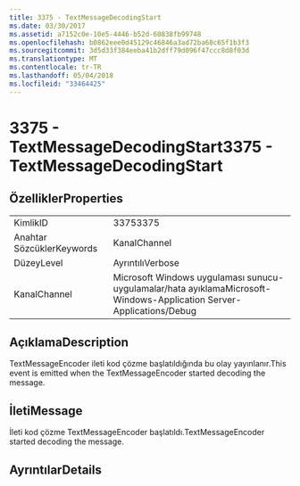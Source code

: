 ```yaml
---
title: 3375 - TextMessageDecodingStart
ms.date: 03/30/2017
ms.assetid: a7152c0e-10e5-4446-b52d-60838fb99748
ms.openlocfilehash: b0862eee0d45129c46846a3ad72ba68c65f1b3f3
ms.sourcegitcommit: 3d5d33f384eeba41b2dff79d096f47ccc8d8f03d
ms.translationtype: MT
ms.contentlocale: tr-TR
ms.lasthandoff: 05/04/2018
ms.locfileid: "33464425"
---
```

# <a name="3375---textmessagedecodingstart"></a><span data-ttu-id="65a8c-102">3375 - TextMessageDecodingStart</span><span class="sxs-lookup"><span data-stu-id="65a8c-102">3375 - TextMessageDecodingStart</span></span>
## <a name="properties"></a><span data-ttu-id="65a8c-103">Özellikler</span><span class="sxs-lookup"><span data-stu-id="65a8c-103">Properties</span></span>  
  
|||  
|-|-|  
|<span data-ttu-id="65a8c-104">Kimlik</span><span class="sxs-lookup"><span data-stu-id="65a8c-104">ID</span></span>|<span data-ttu-id="65a8c-105">3375</span><span class="sxs-lookup"><span data-stu-id="65a8c-105">3375</span></span>|  
|<span data-ttu-id="65a8c-106">Anahtar Sözcükler</span><span class="sxs-lookup"><span data-stu-id="65a8c-106">Keywords</span></span>|<span data-ttu-id="65a8c-107">Kanal</span><span class="sxs-lookup"><span data-stu-id="65a8c-107">Channel</span></span>|  
|<span data-ttu-id="65a8c-108">Düzey</span><span class="sxs-lookup"><span data-stu-id="65a8c-108">Level</span></span>|<span data-ttu-id="65a8c-109">Ayrıntılı</span><span class="sxs-lookup"><span data-stu-id="65a8c-109">Verbose</span></span>|  
|<span data-ttu-id="65a8c-110">Kanal</span><span class="sxs-lookup"><span data-stu-id="65a8c-110">Channel</span></span>|<span data-ttu-id="65a8c-111">Microsoft Windows uygulaması sunucu-uygulamalar/hata ayıklama</span><span class="sxs-lookup"><span data-stu-id="65a8c-111">Microsoft-Windows-Application Server-Applications/Debug</span></span>|  
  
## <a name="description"></a><span data-ttu-id="65a8c-112">Açıklama</span><span class="sxs-lookup"><span data-stu-id="65a8c-112">Description</span></span>  
 <span data-ttu-id="65a8c-113">TextMessageEncoder ileti kod çözme başlatıldığında bu olay yayınlanır.</span><span class="sxs-lookup"><span data-stu-id="65a8c-113">This event is emitted when the TextMessageEncoder started decoding the message.</span></span>  
  
## <a name="message"></a><span data-ttu-id="65a8c-114">İleti</span><span class="sxs-lookup"><span data-stu-id="65a8c-114">Message</span></span>  
 <span data-ttu-id="65a8c-115">İleti kod çözme TextMessageEncoder başlatıldı.</span><span class="sxs-lookup"><span data-stu-id="65a8c-115">TextMessageEncoder started decoding the message.</span></span>  
  
## <a name="details"></a><span data-ttu-id="65a8c-116">Ayrıntılar</span><span class="sxs-lookup"><span data-stu-id="65a8c-116">Details</span></span>
